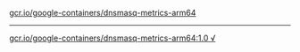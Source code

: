 [gcr.io/google-containers/dnsmasq-metrics-arm64](https://hub.docker.com/r/anjia0532/google-containers.dnsmasq-metrics-arm64/tags/) 

----
[gcr.io/google-containers/dnsmasq-metrics-arm64:1.0 √](https://hub.docker.com/r/anjia0532/google-containers.dnsmasq-metrics-arm64/tags/)

